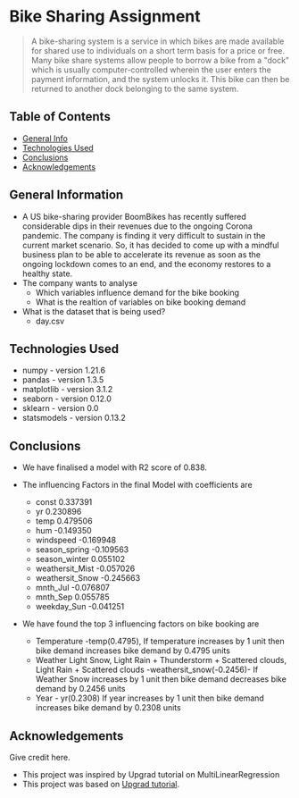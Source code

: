 # Bike Sharing Assignment
>A bike-sharing system is a service in which bikes are made available for shared use to individuals on a short term basis for a price or free. Many bike share systems allow people to borrow a bike from a "dock" which is usually computer-controlled wherein the user enters the payment information, and the system unlocks it. This bike can then be returned to another dock belonging to the same system.




## Table of Contents
* [General Info](#general-information)
* [Technologies Used](#technologies-used)
* [Conclusions](#conclusions)
* [Acknowledgements](#acknowledgements)

<!-- You can include any other section that is pertinent to your problem -->

## General Information
- A US bike-sharing provider BoomBikes has recently suffered considerable dips in their revenues due to the ongoing Corona pandemic. The company is finding it very difficult to sustain in the current market scenario. So, it has decided to come up with a mindful business plan to be able to accelerate its revenue as soon as the ongoing lockdown comes to an end, and the economy restores to a healthy state.
- The company wants to analyse
  * Which variables influence demand for the bike booking
  * What is the realtion of  variables on bike booking demand
- What is the dataset that is being used?
  * day.csv

<!-- You don't have to answer all the questions - just the ones relevant to your project. -->



<!-- You don't have to answer all the questions - just the ones relevant to your project. -->


## Technologies Used
- numpy - version 1.21.6
- pandas - version 1.3.5
- matplotlib - version 3.1.2
- seaborn - version 0.12.0
- sklearn - version 0.0
- statsmodels - version 0.13.2

<!-- As the libraries versions keep on changing, it is recommended to mention the version of library used in this project -->

## Conclusions
- We have finalised a model with R2 score of 0.838.
- The influencing Factors in the final Model with coefficients are 
    * const              0.337391
    * yr                 0.230896
    * temp               0.479506
    * hum               -0.149350
    * windspeed         -0.169948
    * season_spring     -0.109563
    * season_winter      0.055102
    * weathersit_Mist   -0.057026
    * weathersit_Snow   -0.245663
    * mnth_Jul          -0.076807
    * mnth_Sep           0.055785
    * weekday_Sun       -0.041251

- We have found the top 3 influencing factors on bike booking are 
    *	Temperature -temp(0.4795), If temperature increases by 1 unit then bike demand increases bike demand by 0.4795  units
    *	Weather Light Snow, Light Rain + Thunderstorm + Scattered clouds, Light Rain + Scattered clouds -weathersit_snow(-0.2456)- If Weather Snow increases by 1 unit then bike demand decreases bike demand by 0.2456 units
    *	Year - yr(0.2308) If year increases by 1 unit then bike demand increases bike demand by 0.2308 units



## Acknowledgements
Give credit here.
- This project was inspired by Upgrad tutorial on MultiLinearRegression
- This project was based on [Upgrad tutorial](https://learn.upgrad.com/course/4431?courseId=26360).



<!-- Optional -->
<!-- ## License -->
<!-- This project is open source and available under the [... License](). -->

<!-- You don't have to include all sections - just the one's relevant to your project -->